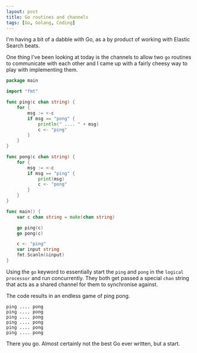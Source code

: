```yaml
---
layout: post
title: Go routines and channels
tags: [Go, Golang, Coding]
---
```


I'm having a bit of a dabble with Go, as a by product of working with Elastic Search beats.

One thing I've been looking at today is the channels to allow two `go` routines to communicate with each other and I came up with a fairly cheesy way to play with implementing them.

```go
package main

import "fmt"

func ping(c chan string) {
	for {
		msg := <-c
		if msg == "pong" {
			println(" .... " + msg)
			c <- "ping"
		}
	}
}

func pong(c chan string) {
	for {
		msg := <-c
		if msg == "ping" {
			print(msg)
			c <- "pong"
		}
	}
}

func main() {
	var c chan string = make(chan string)

	go ping(c)
	go pong(c)

	c <- "ping"
	var input string
	fmt.Scanln(&input)
}

```

Using the `go` keyword to essentially start the `ping` and `pong` in the `logical processor` and run concurrently. They both get passed a special `chan` string that acts as a shared channel for them to synchronise against.

The code results in an endless game of ping pong.

```
ping .... pong
ping .... pong
ping .... pong
ping .... pong
ping .... pong
ping .... pong
```

There you go. Almost certainly not the best Go ever written, but a start.
